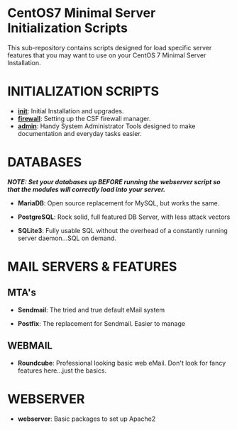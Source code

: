 # CentOS7 Minimal Server Initialization Scripts

This sub-repository contains scripts designed for load specific server features that you may want to use on your CentOS 7 Minimal Server Installation.

# INITIALIZATION SCRIPTS
* **[init](/ServerInit/init)**: Initial Installation and upgrades.
* **[firewall](/ServerInit/firewall)**: Setting up the CSF firewall manager.
* **[admin](/ServerInit/admin)**: Handy System Administrator Tools designed to make documentation and everyday tasks easier.

# DATABASES
**_NOTE: Set your databases up **BEFORE** running the webserver script so that the modules will correctly load into your server._**

* **MariaDB**: Open source replacement for MySQL, but works the same.

* **PostgreSQL**: Rock solid, full featured DB Server, with less attack vectors

* **SQLite3**: Fully usable SQL without the overhead of a constantly running server daemon...SQL on demand.

# MAIL SERVERS & FEATURES

## MTA's
* **Sendmail**: The tried and true default eMail system 

* **Postfix**: The replacement for Sendmail. Easier to manage

## WEBMAIL

* **Roundcube**: Professional looking basic web eMail. Don't look for fancy features here...just the basics.

# WEBSERVER
* **webserver**: Basic packages to set up Apache2
